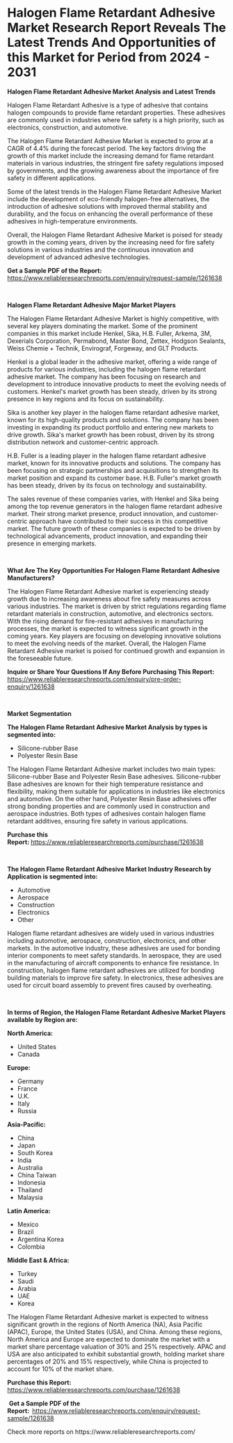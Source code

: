 <p><h1>Halogen Flame Retardant Adhesive Market Research Report Reveals The Latest Trends And Opportunities of this Market for Period from 2024 - 2031</h1></p><p><strong>Halogen Flame Retardant Adhesive Market Analysis and Latest Trends</strong></p>
<p><p>Halogen Flame Retardant Adhesive is a type of adhesive that contains halogen compounds to provide flame retardant properties. These adhesives are commonly used in industries where fire safety is a high priority, such as electronics, construction, and automotive.</p><p>The Halogen Flame Retardant Adhesive Market is expected to grow at a CAGR of 4.4% during the forecast period. The key factors driving the growth of this market include the increasing demand for flame retardant materials in various industries, the stringent fire safety regulations imposed by governments, and the growing awareness about the importance of fire safety in different applications.</p><p>Some of the latest trends in the Halogen Flame Retardant Adhesive Market include the development of eco-friendly halogen-free alternatives, the introduction of adhesive solutions with improved thermal stability and durability, and the focus on enhancing the overall performance of these adhesives in high-temperature environments.</p><p>Overall, the Halogen Flame Retardant Adhesive Market is poised for steady growth in the coming years, driven by the increasing need for fire safety solutions in various industries and the continuous innovation and development of advanced adhesive technologies.</p></p>
<p><strong>Get a Sample PDF of the Report:&nbsp;</strong> <a href="https://www.reliableresearchreports.com/enquiry/request-sample/1261638">https://www.reliableresearchreports.com/enquiry/request-sample/1261638</a></p>
<p>&nbsp;</p>
<p><strong>Halogen Flame Retardant Adhesive Major Market Players</strong></p>
<p><p>The Halogen Flame Retardant Adhesive Market is highly competitive, with several key players dominating the market. Some of the prominent companies in this market include Henkel, Sika, H.B. Fuller, Arkema, 3M, Dexerials Corporation, Permabond, Master Bond, Zettex, Hodgson Sealants, Weiss Chemie + Technik, Envirograf, Forgeway, and GLT Products.</p><p>Henkel is a global leader in the adhesive market, offering a wide range of products for various industries, including the halogen flame retardant adhesive market. The company has been focusing on research and development to introduce innovative products to meet the evolving needs of customers. Henkel's market growth has been steady, driven by its strong presence in key regions and its focus on sustainability.</p><p>Sika is another key player in the halogen flame retardant adhesive market, known for its high-quality products and solutions. The company has been investing in expanding its product portfolio and entering new markets to drive growth. Sika's market growth has been robust, driven by its strong distribution network and customer-centric approach.</p><p>H.B. Fuller is a leading player in the halogen flame retardant adhesive market, known for its innovative products and solutions. The company has been focusing on strategic partnerships and acquisitions to strengthen its market position and expand its customer base. H.B. Fuller's market growth has been steady, driven by its focus on technology and sustainability.</p><p>The sales revenue of these companies varies, with Henkel and Sika being among the top revenue generators in the halogen flame retardant adhesive market. Their strong market presence, product innovation, and customer-centric approach have contributed to their success in this competitive market. The future growth of these companies is expected to be driven by technological advancements, product innovation, and expanding their presence in emerging markets.</p></p>
<p>&nbsp;</p>
<p><strong>What Are The Key Opportunities For Halogen Flame Retardant Adhesive Manufacturers?</strong></p>
<p><p>The Halogen Flame Retardant Adhesive market is experiencing steady growth due to increasing awareness about fire safety measures across various industries. The market is driven by strict regulations regarding flame retardant materials in construction, automotive, and electronics sectors. With the rising demand for fire-resistant adhesives in manufacturing processes, the market is expected to witness significant growth in the coming years. Key players are focusing on developing innovative solutions to meet the evolving needs of the market. Overall, the Halogen Flame Retardant Adhesive market is poised for continued growth and expansion in the foreseeable future.</p></p>
<p><strong>Inquire or Share Your Questions If Any Before Purchasing This Report:</strong> <a href="https://www.reliableresearchreports.com/enquiry/pre-order-enquiry/1261638">https://www.reliableresearchreports.com/enquiry/pre-order-enquiry/1261638</a></p>
<p>&nbsp;</p>
<p><strong>Market Segmentation</strong></p>
<p><strong>The Halogen Flame Retardant Adhesive Market Analysis by types is segmented into:</strong></p>
<p><ul><li>Silicone-rubber Base</li><li>Polyester Resin Base</li></ul></p>
<p><p>The Halogen Flame Retardant Adhesive market includes two main types: Silicone-rubber Base and Polyester Resin Base adhesives. Silicone-rubber Base adhesives are known for their high temperature resistance and flexibility, making them suitable for applications in industries like electronics and automotive. On the other hand, Polyester Resin Base adhesives offer strong bonding properties and are commonly used in construction and aerospace industries. Both types of adhesives contain halogen flame retardant additives, ensuring fire safety in various applications.</p></p>
<p><strong>Purchase this Report:&nbsp;</strong><a href="https://www.reliableresearchreports.com/purchase/1261638">https://www.reliableresearchreports.com/purchase/1261638</a></p>
<p>&nbsp;</p>
<p><strong>The Halogen Flame Retardant Adhesive Market Industry Research by Application is segmented into:</strong></p>
<p><ul><li>Automotive</li><li>Aerospace</li><li>Construction</li><li>Electronics</li><li>Other</li></ul></p>
<p><p>Halogen flame retardant adhesives are widely used in various industries including automotive, aerospace, construction, electronics, and other markets. In the automotive industry, these adhesives are used for bonding interior components to meet safety standards. In aerospace, they are used in the manufacturing of aircraft components to enhance fire resistance. In construction, halogen flame retardant adhesives are utilized for bonding building materials to improve fire safety. In electronics, these adhesives are used for circuit board assembly to prevent fires caused by overheating.</p></p>
<p>&nbsp;</p>
<p><strong>In terms of Region, the Halogen Flame Retardant Adhesive Market Players available by Region are:</strong></p>
<p>
    <p> <strong> North America: </strong>
        <ul>
            <li>United States</li>
            <li>Canada</li>
        </ul>
        </p> 
    <p> <strong> Europe: </strong>
        <ul>
            <li>Germany</li>
            <li>France</li>
            <li>U.K.</li>
            <li>Italy</li>
            <li>Russia</li>
        </ul>
        </p> 
    <p> <strong> Asia-Pacific: </strong>
        <ul>
            <li>China</li>
            <li>Japan</li>
            <li>South Korea</li>
            <li>India</li>
            <li>Australia</li>
            <li>China Taiwan</li>
            <li>Indonesia</li>
            <li>Thailand</li>
            <li>Malaysia</li>
        </ul>
        </p> 
    <p> <strong> Latin America: </strong>
        <ul>
            <li>Mexico</li>
            <li>Brazil</li>
            <li>Argentina Korea</li>
            <li>Colombia</li>
        </ul>
        </p> 
    <p> <strong> Middle East & Africa: </strong>
        <ul>
            <li>Turkey</li>
            <li>Saudi</li>
            <li>Arabia</li>
            <li>UAE</li>
            <li>Korea</li>
        </ul>
    </p>
    </p>
<p><p>The Halogen Flame Retardant Adhesive market is expected to witness significant growth in the regions of North America (NA), Asia Pacific (APAC), Europe, the United States (USA), and China. Among these regions, North America and Europe are expected to dominate the market with a market share percentage valuation of 30% and 25% respectively. APAC and USA are also anticipated to exhibit substantial growth, holding market share percentages of 20% and 15% respectively, while China is projected to account for 10% of the market share.</p></p>
<p><strong>Purchase this Report: </strong><a href="https://www.reliableresearchreports.com/purchase/1261638">https://www.reliableresearchreports.com/purchase/1261638</a></p>
<p>&nbsp;<strong>Get a Sample PDF of the Report:&nbsp;&nbsp;</strong><a href="https://www.reliableresearchreports.com/enquiry/request-sample/1261638">https://www.reliableresearchreports.com/enquiry/request-sample/1261638</a></p>
<p><strong></strong></p>
<p>Check more reports on https://www.reliableresearchreports.com/</p>